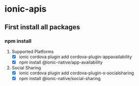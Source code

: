 # ionic-apis

## First install all packages

### npm install

1. Supported Platforms
    - [x] ionic cordova plugin add cordova-plugin-appavailability
    - [x] npm install @ionic-native/app-availability
2. Social Sharing
    - [x] ionic cordova plugin add cordova-plugin-x-socialsharing
    - [x] npm install @ionic-native/social-sharing